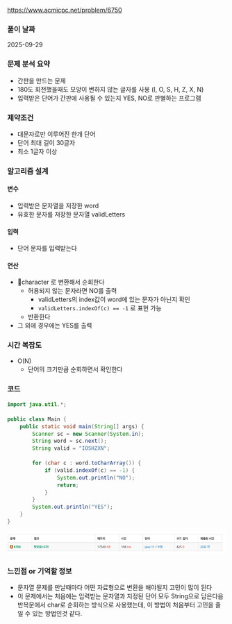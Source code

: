 https://www.acmicpc.net/problem/6750

### 풀이 날짜
2025-09-29

### 문제 분석 요약
- 간판을 만드는 문제
- 180도 회전했을때도 모양이 변하지 않는 글자를 사용 (I, O, S, H, Z, X, N)
- 입력받은 단어가 간판에 사용될 수 있는지 YES, NO로 판별하는 프로그램

### 제약조건
- 대문자로만 이루어진 한개 단어
- 단어 최대 길이 30글자
- 최소 1글자 이상
### 알고리즘 설계

#### 변수
- 입력받은 문자열을 저장한 word
- 유효한 문자를 저장한 문자열 validLetters
#### 입력
- 단어 문자를 입력받는다

#### 연산
- character 로 변환해서 순회한다
    - 허용되지 않는 문자라면 NO를 출력
        - validLetters의 index값이 word에 있는 문자가 아닌지 확인
        - `validLetters.indexOf(c) == -1` 로 표현 가능
    - 반환한다
- 그 외에 경우에는 YES를 출력

### 시간 복잡도
- O(N)
    -  단어의 크기만큼 순회하면서 확인한다
### 코드
```java  
import java.util.*;

public class Main {
    public static void main(String[] args) {
        Scanner sc = new Scanner(System.in);
        String word = sc.next();
        String valid = "IOSHZXN";
        
        for (char c : word.toCharArray()) {
            if (valid.indexOf(c) == -1) {
                System.out.println("NO");
                return;
            }
        }
        System.out.println("YES");
    }
}
```
![b6750](./b6750.png)

### 느낀점 or 기억할 정보
- 문자열 문제를 만날때마다 어떤 자료형으로 변환을 해야될지 고민이 많이 된다
- 이 문제에서는 처음에는 입력받는 문자열과 지정된 단어 모두 String으로 담은다음 반복문에서 char로 순회하는 방식으로 사용했는데, 이 방법이 처음부터 고민을 줄일 수 있는 방법인것 같다. 
